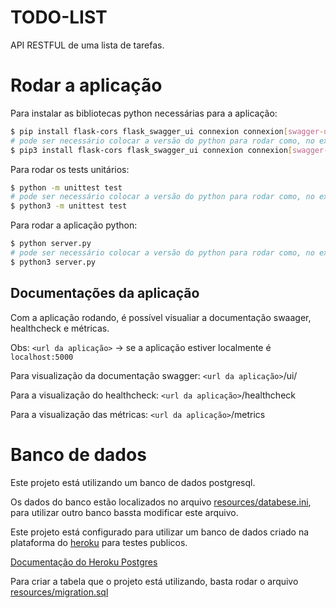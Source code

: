 # TODO-LIST

API RESTFUL de uma lista de tarefas.

# Rodar a aplicação

Para instalar as bibliotecas python necessárias para a aplicação:

```bash
$ pip install flask-cors flask_swagger_ui connexion connexion[swagger-ui] appmetrics unittest json
# pode ser necessário colocar a versão do python para rodar como, no exemplo abaixo:
$ pip3 install flask-cors flask_swagger_ui connexion connexion[swagger-ui] appmetrics unittest json
```


Para rodar os tests unitários:

```bash
$ python -m unittest test
# pode ser necessário colocar a versão do python para rodar como, no exemplo abaixo:
$ python3 -m unittest test
```


Para rodar a aplicação python:

```bash
$ python server.py
# pode ser necessário colocar a versão do python para rodar como, no exemplo abaixo:
$ python3 server.py
```

## Documentações da aplicação

Com a aplicação rodando, é possível visualiar a documentação swaager, healthcheck e métricas.

Obs: `<url da aplicação>` -> se a aplicação estiver localmente é `localhost:5000`


Para visualização da documentação swagger:
`<url da aplicação>`/ui/

Para a visualização do healthcheck:
`<url da aplicação>`/healthcheck

Para a visualização das métricas:
`<url da aplicação>`/metrics


# Banco de dados

Este projeto está utilizando um banco de dados postgresql.

Os dados do banco estão localizados no arquivo [resources/databese.ini](resources/databese.ini), para utilizar outro banco bassta modificar este arquivo.

Este projeto está configurado para utilizar um banco de dados criado na plataforma do [heroku](https://heroku.com) para testes publicos.


[Documentação do Heroku Postgres](https://devcenter.heroku.com/articles/heroku-postgresql)


Para criar a tabela que o projeto está utilizando, basta rodar o arquivo [resources/migration.sql](resources/migration.sql)